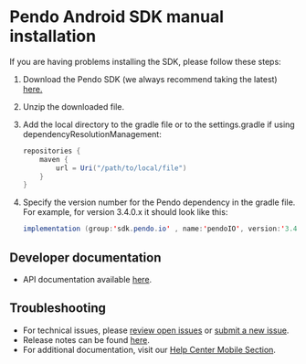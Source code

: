 # Pendo Android SDK manual installation

If you are having problems installing the SDK, please follow these steps:

1. Download the Pendo SDK (we always recommend taking the latest) <a href="https://pendo.jfrog.io/ui/native/androidx-release/manual/" target="_blank">here.</a>

2. Unzip the downloaded file.

3. Add the local directory to the gradle file or to the settings.gradle if using dependencyResolutionManagement:

    ```java
    repositories {
        maven {
            url = Uri("/path/to/local/file")
        }
    } 
    ```

4. Specify the version number for the Pendo dependency in the gradle file. <br>For example, for version 3.4.0.x it should look like this: 

    ```java
    implementation (group:'sdk.pendo.io' , name:'pendoIO', version:'3.4.0.x', changing:true)
    ```

## Developer documentation

- API documentation available [here](/api-documentation/native-android-apis.md).


## Troubleshooting

- For technical issues, please [review open issues](https://github.com/pendo-io/pendo-mobile-sdk/issues) or [submit a new issue](https://github.com/pendo-io/pendo-mobile-sdk/issues).
- Release notes can be found [here](https://developers.pendo.io/category/mobile-sdk/).
- For additional documentation, visit our [Help Center Mobile Section](https://support.pendo.io/hc/en-us/categories/23324531103771-Mobile-implementation).
